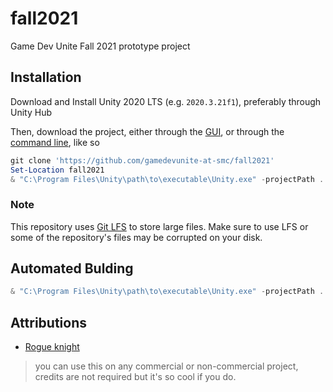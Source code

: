 # fall2021

Game Dev Unite Fall 2021 prototype project

## Installation

Download and Install Unity 2020 LTS (e.g. `2020.3.21f1`), preferably through Unity Hub

Then, download the project, either through the [GUI](https://docs.unity3d.com/2020.3/Documentation/Manual/upm-ui-giturl.html), or through the [command line](https://docs.unity3d.com/2020.3/Documentation/Manual/CommandLineArguments.html), like so

```powershell
git clone 'https://github.com/gamedevunite-at-smc/fall2021'
Set-Location fall2021
& "C:\Program Files\Unity\path\to\executable\Unity.exe" -projectPath .
```

### Note

This repository uses [Git LFS](https://git-lfs.github.com) to store large files. Make sure to use LFS or some of the repository's files may be corrupted on your disk.

## Automated Bulding

```powershell
& "C:\Program Files\Unity\path\to\executable\Unity.exe" -projectPath . -quit -batchmode -logfile Logs/AutomatedBuild.log -executeMethod 'GameBuilder.MyBuild'
```

## Attributions

- [Rogue knight](https://darkpixel-kronovi.itch.io/rogue-knight)

> you can use this on any commercial or non-commercial project, credits are not required but it's so cool if you do.
